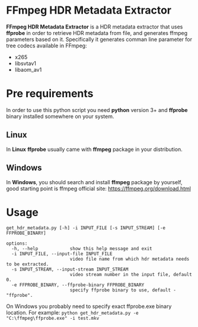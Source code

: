 # FFmpeg HDR Metadata Extractor

**FFmpeg HDR Metadata Extractor** is a HDR metadata extractor that uses **ffprobe** in order to retrieve HDR metadata from file, and generates ffmpeg parameters based on it.
Specifically it generates comman line parameter for tree codecs available in FFmpeg:
- x265
- libsvtav1
- libaom_av1

# Pre requirements
In order to use this python script you need **python** version 3+ and **ffprobe** binary installed somewhere on your system.
## Linux
In **Linux** **ffprobe** usually came with **ffmpeg** package in your distribution.
## Windows
In **Windows**, you should search and install **ffmpeg** package by yourself, good starting point is ffmpeg official site: https://ffmpeg.org/download.html

# Usage
```
get_hdr_metadata.py [-h] -i INPUT_FILE [-s INPUT_STREAM] [-e FFPROBE_BINARY]

options:
  -h, --help            show this help message and exit
  -i INPUT_FILE, --input-file INPUT_FILE
                        video file name from which hdr metadata needs to be extracted.
  -s INPUT_STREAM, --input-stream INPUT_STREAM
                        video stream number in the input file, default 0.
  -e FFPROBE_BINARY, --ffprobe-binary FFPROBE_BINARY
                        specify ffprobe binary to use, default - "ffprobe".
```

On Windows you probably need to specify exact ffprobe.exe binary location.
For example: `python get_hdr_metadata.py -e "C:\ffmpeg\ffprobe.exe" -i test.mkv`
